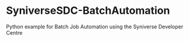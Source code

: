 # SyniverseSDC-BatchAutomation
Python example for Batch Job Automation using the Syniverse Developer Centre
